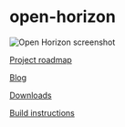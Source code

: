 open-horizon
============

![Open Horizon screenshot](http://zxstudio.org/blog/wp-content/uploads/2015/04/open-horizon-progress-report-01.png)

[Project roadmap](https://github.com/undefined-darkness/open-horizon/wiki/Roadmap)

[Blog](http://zxstudio.org/blog/author/razgriz/)

[Downloads](http://zxstudio.org/blog/open-horizon-downloads/)

[Build instructions](https://github.com/undefined-darkness/open-horizon/wiki/Build-instructions)
